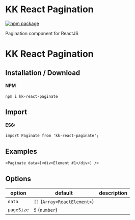 # KK React Pagination

[![npm package](https://img.shields.io/npm/v/kk-react-paginate.png?style=flat-square)](https://www.npmjs.org/package/kk-react-paginate)

Pagination component for ReactJS


KK React Pagination
===================

Installation / Download
-----------------------

#### NPM
`npm i kk-react-paginate`

Import
--------
#### ES6:
`import Paginate from 'kk-react-paginate';`

Examples
--------
`<Paginate data=[<div>Element #1</div>] />`

Options
-------

| option      | default         | description |
|-------------|-----------------|-------------|
| `data`  | `[]` (`Array<ReactElement>`)  |             |
| `pageSize`  | `5` (`number`)  |             |